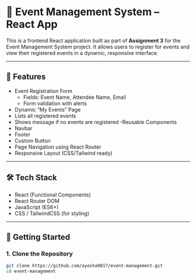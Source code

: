 # 🎉 Event Management System – React App

This is a frontend React application built as part of **Assignment 3** for the Event Management System project. It allows users to register for events and view their registered events in a dynamic, responsive interface.

---

## 📌 Features

- Event Registration Form
  - Fields: Event Name, Attendee Name, Email
  - Form validation with alerts
-  Dynamic “My Events” Page
  - Lists all registered events
  - Shows message if no events are registered
-Reusable Components
  - Navbar
  - Footer
  - Custom Button
-  Page Navigation using React Router
-  Responsive Layout (CSS/Tailwind ready)

---

## 🛠 Tech Stack

- React (Functional Components)
- React Router DOM
- JavaScript (ES6+)
- CSS / TailwindCSS (for styling)

---

## 🚀 Getting Started

### 1. Clone the Repository

```bash
git clone https://github.com/ayesha9017/event-management.git
cd event-management
